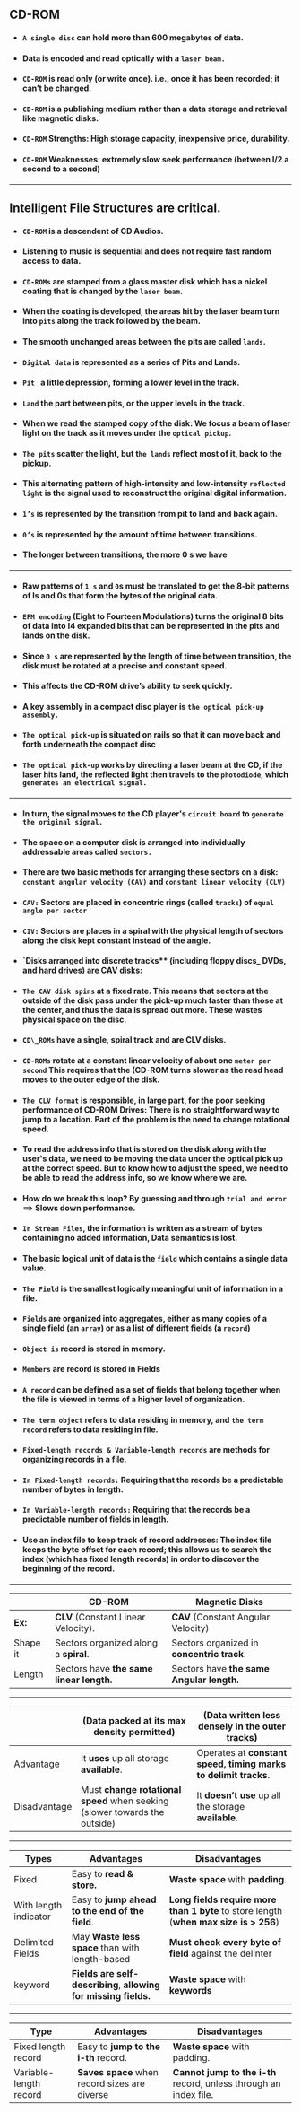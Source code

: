 ## **CD-ROM** 

- #### `A single disc` can hold more than 600 megabytes of data. 
- ####  Data is encoded and read optically with a `laser beam.` 
- #### `CD-ROM` is read only (or write once). i.e., once it has been recorded; it can’t be changed. 
- #### `CD-ROM` is a publishing medium rather than a data storage and retrieval like magnetic disks. 
- #### `CD-ROM` Strengths: High storage capacity, inexpensive price, durability. 
- #### `CD-ROM` Weaknesses: extremely slow seek performance (between l/2 a second to a second) 

<hr>

## Intelligent File Structures are critical. 

- ####  `CD-ROM` is a descendent of CD Audios. 
- ####  Listening to music is sequential and does not require fast random access to data. 
- ####  `CD-ROMs` are stamped from a glass master disk which has a nickel coating that is changed by the `laser beam`. 
- ####  When the coating is developed, the areas hit by the laser beam turn into `pits` along the track followed by the beam. 
- ####  The smooth unchanged areas between the pits are called `lands`. 
- ####  `Digital data` is represented as a series of Pits and Lands. 
- ####  `Pit ` a little depression, forming a lower level in the track.  
- ####  `Land` the part between pits, or the upper levels in the track. 
- ####  When we read the stamped copy of the disk: We focus a beam of laser light on the track as it moves under the `optical pickup`. 
- #### `The pits` scatter the light, but t`he lands` reflect most of it, back to the pickup. 
- ####  This alternating pattern of high-intensity and low-intensity `reflected light` is the signal used to reconstruct the original digital information. 
- #### `1’s` is represented by the transition from pit to land and back again. 
- #### `0’s` is represented by the amount of time between transitions. 
- ####  The longer between transitions, the more 0 s we have 

<hr>

- ####  Raw patterns of `1 s` and `0`s must be translated to  get the 8-bit patterns of ls and 0s that form the  bytes of the original data. 
- #### `EFM encoding` (Eight to Fourteen Modulations) turns the original 8 bits of data into I4 expanded bits that can be represented in the pits and lands on the disk. 
- #### Since `0 s` are represented by the length of time between transition, the disk must be rotated at a precise and constant speed. 
- #### This affects the CD-ROM drive’s ability to seek quickly. 
- #### A key assembly in a compact disc player is `the optical pick-up assembly.` 
- #### `The optical pick-up` is situated on rails so that it can move back and forth underneath the compact disc 
- #### `The optical pick-up` works by directing a laser beam at the CD, if the laser hits land, the reflected light then travels to the `photodiode`,  which `generates an electrical signal.` 

<hr>

- #### ln turn, the signal moves to the CD player's `circuit board` to `generate the original signal.` 
- #### The space on a computer disk is arranged into individually addressable areas called `sectors.` 
- #### There are two basic methods for arranging these sectors on a disk: `constant angular velocity (CAV)` and `constant linear velocity (CLV)` 
- #### `CAV:` Sectors are placed in concentric rings (called `tracks`) of `equal angle per sector` 
- #### `CIV:` Sectors are places in a spiral with the physical length of sectors along the disk kept constant instead of the angle. 
- #### `Disks arranged into discrete tracks** (including floppy discs\_ DVDs, and hard drives) are CAV disks: 
- #### `The CAV disk spins` at a fixed rate. This means that sectors at the outside of the disk pass under the pick-up much faster than those at the center, and thus the data is spread out more. These wastes physical space on the disc. 
- #### `CD\_ROMs` have a single, spiral track and are CLV disks. 
- #### `CD-ROMs` rotate at a constant linear velocity of about one `meter per second` This requires that the (CD-ROM turns slower as the read head moves to the outer edge of the disk. 
- #### `The CLV format` is responsible, in large part, for the poor seeking performance of CD-ROM Drives: There is no straightforward way to jump to a location. Part of the problem is the need to change rotational speed. 
- #### To read the address info that is stored on the disk along with the user's data, we need to be moving the data under the optical pick up at the correct speed. But to know how to adjust the speed, we need to be able to read the address info, so we know where we are.  
- #### How do we break this loop? By guessing and through `trial and error` ==> Slows down performance. 
- #### `In Stream Files`, the information is written as a stream of bytes containing no added information, Data semantics is lost. 
- #### The basic logical unit of data is the `field` which contains a single data value. 
- #### `The Field` is the smallest logically meaningful unit of information in a file. 
- #### `Fields` are organized into aggregates, either as many copies of a single field (an `array`) or as a list of different fields (a `record`) 
- #### `Object is` record is stored in memory. 
- #### `Members` are record is stored in Fields 
- #### `A record` can be defined as a set of fields that belong together when the file is viewed in terms of a higher level of organization. 
- #### `The term object` refers to data residing in memory, and `the term record` refers to data residing in file. 
- #### `Fixed-length records & Variable-length records` are methods for organizing records in a file. 
- #### `In Fixed-length records:` Requiring that the records be a predictable number of bytes in length. 
- #### `In Variable-length records:` Requiring that the records be a predictable number of fields in length. 
- #### Use an index file to keep track of record addresses: The index file keeps the byte offset for each record; this allows us to search the index (which has fixed length records) in order to discover the beginning of the record. 

<hr>


||**CD-ROM** |**Magnetic Disks** |
| :- | - | - |
|**Ex:** |**CLV** (Constant Linear Velocity). |**CAV** (Constant Angular Velocity) |
|Shape it |Sectors organized along a **spiral**. |Sectors organized in **concentric track**. |
|Length  |Sectors have **the same linear length.** |Sectors have **the same Angular length.** |

<hr>

||(Data packed at its **max density** permitted) |(Data written **less densely in the outer tracks)** |
| :- | - | - |
|Advantage |It **uses** up all storage **available**. |Operates at **constant speed, timing marks to delimit tracks**. |
|Disadvantage |Must **change rotational speed** when seeking (slower towards the outside) |It **doesn’t use** up all the storage **available**. |

<hr>

|**Types** |**Advantages** |**Disadvantages**  |
| - | - | - |
|Fixed  |Easy to **read & store.**  |**Waste space** with **padding**. |
|With length indicator |Easy to **jump ahead to the end of the field**. |**Long fields require more than 1 byte** to store length (**when max size is > 256**) |
|Delimited Fields |May **Waste less space** than with length-based |**Must check every byte of field** against the delinter |
|keyword |**Fields are self-describing**, **allowing for missing fields.** |**Waste space** with **keywords** |

<hr>

|**Type** |**Advantages** |**Disadvantages** |
| - | - | - |
|Fixed length record |Easy to **jump to the i-th** record. |**Waste space** with padding. |
|Variable-length record |**Saves space** when record sizes are diverse |**Cannot jump to the i-th** record, unless through an index file. |

